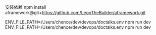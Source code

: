 安装依赖
npm install aframework@git+https://github.com/LeonTheBuilder/aframework.git

ENV_FILE_PATH=/Users/chence/dev/devops/doctalks.env npm run dev
ENV_FILE_PATH=/Users/chence/dev/devops/doctalks.env npm run dev